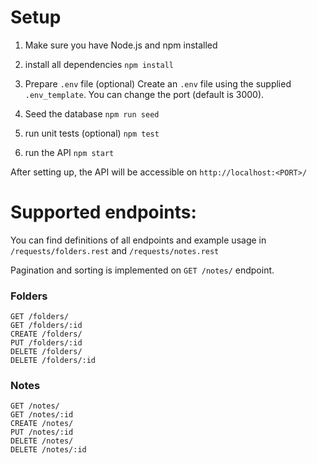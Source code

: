 # Setup

1. Make sure you have Node.js and npm installed

2. install all dependencies
`npm install`

3. Prepare `.env` file (optional)
Create an `.env` file using the supplied `.env_template`. You can change the port (default is 3000).

4. Seed the database
`npm run seed`

5. run unit tests (optional)
`npm test`

6. run the API
`npm start`


After setting up, the API will be accessible on `http://localhost:<PORT>/`

# Supported endpoints:

You can find definitions of all endpoints and example usage in `/requests/folders.rest` and `/requests/notes.rest`

Pagination and sorting is implemented on `GET /notes/` endpoint.

### Folders
    GET /folders/ 
    GET /folders/:id
    CREATE /folders/
    PUT /folders/:id
    DELETE /folders/
    DELETE /folders/:id

### Notes
    GET /notes/
    GET /notes/:id
    CREATE /notes/
    PUT /notes/:id
    DELETE /notes/
    DELETE /notes/:id
